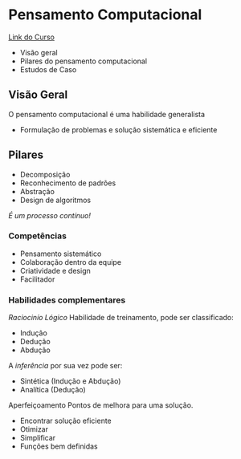 # Pensamento Computacional
[Link do Curso](https://web.dio.me/course/pensamento-computacional/learning/050675c1-8a7f-476b-a778-9b1c7eb75744?back=/track/banco-carrefour-woman-developer)

- Visão geral
- Pilares do pensamento computacional
- Estudos de Caso

## Visão Geral

O pensamento computacional é uma habilidade generalista
- Formulação de problemas e solução sistemática e eficiente

## Pilares

- Decomposição
- Reconhecimento de padrões
- Abstração
- Design de algoritmos

*É um processo contínuo!*

### Competências

- Pensamento sistemático
- Colaboração dentro da equipe
- Criatividade e design
- Facilitador

### Habilidades complementares

*Raciocinío Lógico*
Habilidade de treinamento, pode ser classificado:
- Indução
- Dedução
- Abdução

A *inferência* por sua vez pode ser:
- Sintética (Indução e Abdução)
- Analítica (Dedução)

Aperfeiçoamento
Pontos de melhora para uma solução.
- Encontrar solução eficiente
- Otimizar
- Simplificar
- Funções bem definidas
